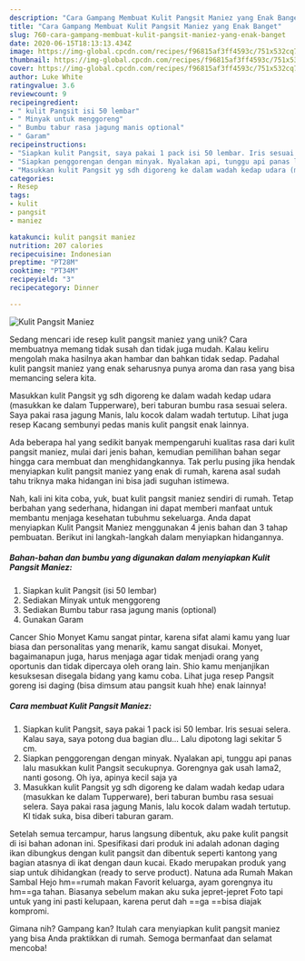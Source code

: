 ```yaml
---
description: "Cara Gampang Membuat Kulit Pangsit Maniez yang Enak Banget"
title: "Cara Gampang Membuat Kulit Pangsit Maniez yang Enak Banget"
slug: 760-cara-gampang-membuat-kulit-pangsit-maniez-yang-enak-banget
date: 2020-06-15T18:13:13.434Z
image: https://img-global.cpcdn.com/recipes/f96815af3ff4593c/751x532cq70/kulit-pangsit-maniez-foto-resep-utama.jpg
thumbnail: https://img-global.cpcdn.com/recipes/f96815af3ff4593c/751x532cq70/kulit-pangsit-maniez-foto-resep-utama.jpg
cover: https://img-global.cpcdn.com/recipes/f96815af3ff4593c/751x532cq70/kulit-pangsit-maniez-foto-resep-utama.jpg
author: Luke White
ratingvalue: 3.6
reviewcount: 9
recipeingredient:
- " kulit Pangsit isi 50 lembar"
- " Minyak untuk menggoreng"
- " Bumbu tabur rasa jagung manis optional"
- " Garam"
recipeinstructions:
- "Siapkan kulit Pangsit, saya pakai 1 pack isi 50 lembar. Iris sesuai selera. Kalau saya, saya potong dua bagian dlu... Lalu dipotong lagi sekitar 5 cm."
- "Siapkan penggorengan dengan minyak. Nyalakan api, tunggu api panas lalu masukkan kulit Pangsit secukupnya. Gorengnya gak usah lama2, nanti gosong. Oh iya, apinya kecil saja ya"
- "Masukkan kulit Pangsit yg sdh digoreng ke dalam wadah kedap udara (masukkan ke dalam Tupperware), beri taburan bumbu rasa sesuai selera. Saya pakai rasa jagung Manis, lalu kocok dalam wadah tertutup. Kl tidak suka, bisa diberi taburan garam."
categories:
- Resep
tags:
- kulit
- pangsit
- maniez

katakunci: kulit pangsit maniez 
nutrition: 207 calories
recipecuisine: Indonesian
preptime: "PT28M"
cooktime: "PT34M"
recipeyield: "3"
recipecategory: Dinner

---
```



![Kulit Pangsit Maniez](https://img-global.cpcdn.com/recipes/f96815af3ff4593c/751x532cq70/kulit-pangsit-maniez-foto-resep-utama.jpg)

Sedang mencari ide resep kulit pangsit maniez yang unik? Cara membuatnya memang tidak susah dan tidak juga mudah. Kalau keliru mengolah maka hasilnya akan hambar dan bahkan tidak sedap. Padahal kulit pangsit maniez yang enak seharusnya punya aroma dan rasa yang bisa memancing selera kita.

Masukkan kulit Pangsit yg sdh digoreng ke dalam wadah kedap udara (masukkan ke dalam Tupperware), beri taburan bumbu rasa sesuai selera. Saya pakai rasa jagung Manis, lalu kocok dalam wadah tertutup. Lihat juga resep Kacang sembunyi pedas manis kulit pangsit enak lainnya.

Ada beberapa hal yang sedikit banyak mempengaruhi kualitas rasa dari kulit pangsit maniez, mulai dari jenis bahan, kemudian pemilihan bahan segar hingga cara membuat dan menghidangkannya. Tak perlu pusing jika hendak menyiapkan kulit pangsit maniez yang enak di rumah, karena asal sudah tahu triknya maka hidangan ini bisa jadi suguhan istimewa.


Nah, kali ini kita coba, yuk, buat kulit pangsit maniez sendiri di rumah. Tetap berbahan yang sederhana, hidangan ini dapat memberi manfaat untuk membantu menjaga kesehatan tubuhmu sekeluarga. Anda dapat menyiapkan Kulit Pangsit Maniez menggunakan 4 jenis bahan dan 3 tahap pembuatan. Berikut ini langkah-langkah dalam menyiapkan hidangannya.

<!--inarticleads1-->

##### Bahan-bahan dan bumbu yang digunakan dalam menyiapkan Kulit Pangsit Maniez:

1. Siapkan  kulit Pangsit (isi 50 lembar)
1. Sediakan  Minyak untuk menggoreng
1. Sediakan  Bumbu tabur rasa jagung manis (optional)
1. Gunakan  Garam


Cancer Shio Monyet Kamu sangat pintar, karena sifat alami kamu yang luar biasa dan personalitas yang menarik, kamu sangat disukai. Monyet, bagaimanapun juga, harus menjaga agar tidak menjadi orang yang oportunis dan tidak dipercaya oleh orang lain. Shio kamu menjanjikan kesuksesan disegala bidang yang kamu coba. Lihat juga resep Pangsit goreng isi daging (bisa dimsum atau pangsit kuah hhe) enak lainnya! 

<!--inarticleads2-->

##### Cara membuat Kulit Pangsit Maniez:

1. Siapkan kulit Pangsit, saya pakai 1 pack isi 50 lembar. Iris sesuai selera. Kalau saya, saya potong dua bagian dlu... Lalu dipotong lagi sekitar 5 cm.
1. Siapkan penggorengan dengan minyak. Nyalakan api, tunggu api panas lalu masukkan kulit Pangsit secukupnya. Gorengnya gak usah lama2, nanti gosong. Oh iya, apinya kecil saja ya
1. Masukkan kulit Pangsit yg sdh digoreng ke dalam wadah kedap udara (masukkan ke dalam Tupperware), beri taburan bumbu rasa sesuai selera. Saya pakai rasa jagung Manis, lalu kocok dalam wadah tertutup. Kl tidak suka, bisa diberi taburan garam.


Setelah semua tercampur, harus langsung dibentuk, aku pake kulit pangsit di isi bahan adonan ini. Spesifikasi dari produk ini adalah adonan daging ikan dibungkus dengan kulit pangsit dan dibentuk seperti kantong yang bagian atasnya di ikat dengan daun kucai. Ekado merupakan produk yang siap untuk dihidangkan (ready to serve product). Natuna ada Rumah Makan Sambal Hejo hm==rumah makan Favorit keluarga, ayam gorengnya itu hm==ga tahan. Biasanya sebelum makan aku suka jepret-jepret Foto tapi untuk yang ini pasti kelupaan, karena perut dah ==ga ==bisa diajak kompromi. 

Gimana nih? Gampang kan? Itulah cara menyiapkan kulit pangsit maniez yang bisa Anda praktikkan di rumah. Semoga bermanfaat dan selamat mencoba!
